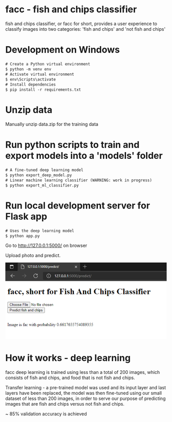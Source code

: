 # facc - fish and chips classifier

fish and chips classifier, or facc for short, provides a user experience to classify images into two categories: 'fish and chips' and 'not fish and chips'

# Development on Windows

```shell
# Create a Python virtual environment
$ python -m venv env
# Activate virtual environment
$ env\Scripts\activate
# Install dependencies
$ pip install -r requirements.txt
```

# Unzip data
Manually unzip data.zip for the training data

# Run python scripts to train and export models into a 'models' folder

```shell
# A fine-tuned deep learning model
$ python export_deep_model.py
# Linear machine learning classifier (WARNING: work in progress)
$ python export_ml_classifier.py
```

# Run local development server for Flask app

```shell
# Uses the deep learning model
$ python app.py
```

Go to http://127.0.0.1:5000/ on browser

Upload photo and predict.

![Screenshot 1](screenshots/1.png)

# How it works - deep learning

facc deep learning is trained using less than a total of 200 images, which consists of fish and chips, and food that is not fish and chips.

Transfer learning - a pre-trained model was used and its input layer and last layers have been replaced, the model was then fine-tuned using our small dataset of less than 200 images, in order to serve our purpose of predicting images that are fish and chips versus not fish and chips.

~ 85% validation accuracy is achieved
